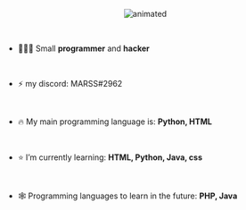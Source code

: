 <p align="center">
  <img src="https://i.imgur.com/H3dhKjL.gif" alt="animated" />
</p>

&nbsp;

- 👨🏻‍💻 Small **programmer** and **hacker**

&nbsp;

- ⚡ my discord: MARSS#2962

&nbsp;

- 🔥 My main programming language is: **Python, HTML**

&nbsp;

- ⭐️ I’m currently learning: **HTML, Python, Java, css**

&nbsp;

- 🕸 Programming languages to learn in the future: **PHP, Java**
</p>
